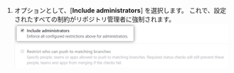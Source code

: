 1. オプションとして、[**Include administrators**] を選択します。 これで、設定されたすべての制約がリポジトリ管理者に強制されます。 ![[Include administrators] チェックボックス](/assets/images/help/repository/include-admins-protected-branches.png)
